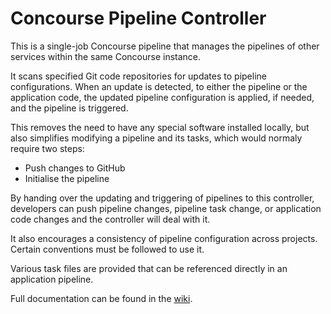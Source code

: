 # Concourse Pipeline Controller

This is a single-job Concourse pipeline that manages the pipelines of other services within the same Concourse instance.

It scans specified Git code repositories for updates to pipeline configurations. When an update is detected, to either the pipeline or the application code, the updated pipeline configuration is applied, if needed, and the pipeline is triggered.

This removes the need to have any special software installed locally, but also simplifies modifying a pipeline and its tasks, which would normaly require two steps:

* Push changes to GitHub
* Initialise the pipeline

By handing over the updating and triggering of pipelines to this controller, developers can push pipeline changes, pipeline task change, or application code changes and the controller will deal with it.

It also encourages a consistency of pipeline configuration across projects.  Certain conventions must be followed to use it. 

Various task files are provided that can be referenced directly in an application pipeline.

Full documentation can be found in the [wiki](https://github.com/chris-moreton/concourse-pipeline-controller/wiki/Netsensia-Deployment-Pipeline).

